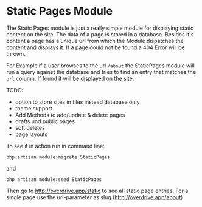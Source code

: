 # Static Pages Module

The Static Pages module is just a really simple module for displaying static
content on the site. The data of a page is stored in a database. Besides it's
content a page has a unique url from which the Module dispatches the content and
displays it. If a page could not be found a 404 Error will be thrown.

For Example if a user browses to the url `/about` the StaticPages module will
run a query against the database and tries to find an entry that matches the
`url` column. If found it will be displayed on the site.

TODO:
- option to store sites in files instead database only
- theme support
- Add Methods to add/update & delete pages
- drafts und public pages
- soft deletes
- page layouts

To see it in action run in command line:
```
php artisan module:migrate StaticPages
```
and
```
php artisan module:seed StaticPages
```

Then go to http://overdrive.app/static to see all static page entries.
For a single page use the url-parameter as slug (http://overdrive.app/about)
